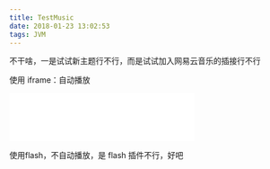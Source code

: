 ```yaml
---
title: TestMusic
date: 2018-01-23 13:02:53
tags: JVM
---
```


不干啥，一是试试新主题行不行，而是试试加入网易云音乐的插接行不行

<!--more-->


使用 iframe：自动播放

<iframe frameborder="no" border="0" marginwidth="0" marginheight="0" width=330 height=86 src="//music.163.com/outchain/player?type=2&id=208891&auto=1&height=66"></iframe>


使用flash，不自动播放，是 flash 插件不行，好吧
 